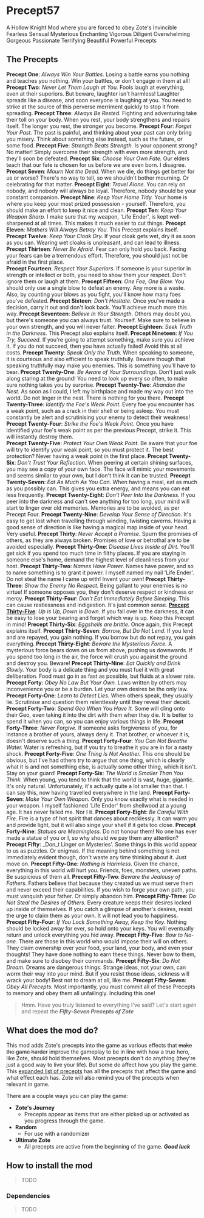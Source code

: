 # Precept57

A Hollow Knight Mod where you are forced to obey Zote's Invincible Fearless Sensual Mysterious 
Enchanting Vigorous Diligent Overwhelming Gorgeous Passionate Terrifying Beautiful Powerful 
Precepts

## The Precepts

**Precept One**: _Always Win Your Battles._ Losing a battle earns you nothing and teaches you nothing. Win your battles, or don't engage in them at all!
**Precept Two**: _Never Let Them Laugh at You._ Fools laugh at everything, even at their superiors. But beware, laughter isn't harmless! Laughter spreads like a disease, and soon everyone is laughing at you. You need to strike at the source of this perverse merriment quickly to stop it from spreading.
**Precept Three**: _Always Be Rested._ Fighting and adventuring take their toll on your body. When you rest, your body strengthens and repairs itself. The longer you rest, the stronger you become.
**Precept Four**: _Forget Your Past._ The past is painful, and thinking about your past can only bring you misery. Think about something else instead, such as the future, or some food.
**Precept Five**: _Strength Beats Strength._ Is your opponent strong? No matter! Simply overcome their strength with even more strength, and they'll soon be defeated.
**Precept Six**: _Choose Your Own Fate._ Our elders teach that our fate is chosen for us before we are even born. I disagree.
**Precept Seven**: _Mourn Not the Dead._ When we die, do things get better for us or worse? There's no way to tell, so we shouldn't bother mourning. Or celebrating for that matter.
**Precept Eight**: _Travel Alone._ You can rely on nobody, and nobody will always be loyal. Therefore, nobody should be your constant companion.
**Precept Nine**: _Keep Your Home Tidy._ Your home is where you keep your most prized possession - yourself. Therefore, you should make an effort to keep it nice and clean.
**Precept Ten**: _Keep Your Weapon Sharp._ I make sure that my weapon, 'Life Ender', is kept well-sharpened at all times. This makes it much easier to cut things.
**Precept Eleven**: _Mothers Will Always Betray You._ This Precept explains itself.
**Precept Twelve**: _Keep Your Cloak Dry._ If your cloak gets wet, dry it as soon as you can. Wearing wet cloaks is unpleasant, and can lead to illness.
**Precept Thirteen**: _Never Be Afraid._ Fear can only hold you back. Facing your fears can be a tremendous effort. Therefore, you should just not be afraid in the first place.  
**Precept Fourteen**: _Respect Your Superiors._ If someone is your superior in strength or intellect or both, you need to show them your respect. Don't ignore them or laugh at them.
**Precept Fifteen**: _One Foe, One Blow._ You should only use a single blow to defeat an enemy. Any more is a waste. Also, by counting your blows as you fight, you'll know how many foes you've defeated.
**Precept Sixteen**: _Don't Hesitate_. Once you've made a decision, carry it out and don't look back. You'll achieve much more this way.
**Precept Seventeen**: _Believe In Your Strength._ Others may doubt you, but there's someone you can always trust. Yourself. Make sure to believe in your own strength, and you will never falter.
**Precept Eighteen**: _Seek Truth in the Darkness._ This Precept also explains itself.
**Precept Nineteen**: _If You Try, Succeed._ If you're going to attempt something, make sure you achieve it. If you do not succeed, then you have actually failed! Avoid this at all costs.
**Precept Twenty**: _Speak Only the Truth._ When speaking to someone, it is courteous and also efficient to speak truthfully. Beware though that speaking truthfully may make you enemies. This is something you'll have to bear.
**Precept Twenty-One**: _Be Aware of Your Surroundings._ Don't just walk along staring at the ground! You need to look up every so often, to make sure nothing takes you by surprise.
**Precept Twenty-Two**: _Abandon the Nest._ As soon as I could, I left my birthplace and made my way out into the world. Do not linger in the nest. There is nothing for you there.
**Precept Twenty-Three**: _Identify the Foe's Weak Point._ Every foe you encounter has a weak point, such as a crack in their shell or being asleep. You must constantly be alert and scrutinising your enemy to detect their weakness!
**Precept Twenty-Four**: _Strike the Foe's Weak Point._ Once you have identified your foe's weak point as per the previous Precept, strike it. This will instantly destroy them.  
**Precept Twenty-Five**: _Protect Your Own Weak Point._ Be aware that your foe will try to identify your weak point, so you must protect it. The best protection? Never having a weak point in the first place.
**Precept Twenty-Six**: _Don't Trust Your Reflection._ When peering at certain shining surfaces, you may see a copy of your own face. The face will mimic your movements and seems similar to your own, but I don't think it can be trusted.
**Precept Twenty-Seven**: _Eat As Much As You Can._ When having a meal, eat as much as you possibly can. This gives you extra energy, and means you can eat less frequently.
**Precept Twenty-Eight**: _Don't Peer Into the Darkness._ If you peer into the darkness and can't see anything for too long, your mind will start to linger over old memories. Memories are to be avoided, as per Precept Four.
**Precept Twenty-Nine**: _Develop Your Sense of Direction._ It's easy to get lost when travelling through winding, twisting caverns. Having a good sense of direction is like having a magical map inside of your head. Very useful.
**Precept Thirty**: _Never Accept a Promise._ Spurn the promises of others, as they are always broken. Promises of love or betrothal are to be avoided especially.
**Precept Thirty-One**: _Disease Lives Inside of Dirt._ You'll get sick if you spend too much time in filthy places. If you are staying in someone else's home, demand the highest level of cleanliness from your host.
**Precept Thirty-Two**: _Names Have Power._ Names have power, and so to name something is to grant it power. I myself named my nail 'Life Ender'. Do not steal the name I came up with! Invent your own!
**Precept Thirty-Three**: _Show the Enemy No Respect._ Being gallant to your enemies is no virtue! If someone opposes you, they don't deserve respect or kindness or mercy.
**Precept Thirty-Four**: _Don't Eat Immediately Before Sleeping._ This can cause restlessness and indigestion. It's just common sense.
[**Precept Thirty-Five**](PRECEPTS.md#precept35): _Up is Up, Down is Down._ If you fall over in the darkness, it can be easy to lose your bearing and forget which way is up. Keep this Precept in mind!
**Precept Thirty-Six**: _Eggshells are brittle._ Once again, this Precept explains itself.
**Precept Thirty-Seven**: _Borrow, But Do Not Lend._ If you lend and are repayed, you gain nothing. If you borrow but do not repay, you gain everything.
**Precept Thirty-Eight**: _Beware the Mysterious Force._ A mysterious force bears down on us from above, pushing us downwards. If you spend too long in the air, the force will crush you against the ground and destroy you. Beware!
**Precept Thirty-Nine**: _Eat Quickly and Drink Slowly._ Your body is a delicate thing and you must fuel it with great deliberation. Food must go in as fast as possible, but fluids at a slower rate.
**Precept Forty**: _Obey No Law But Your Own._ Laws written by others may inconvenience you or be a burden. Let your own desires be the only law.
**Precept Forty-One**: _Learn to Detect Lies._ When others speak, they usually lie. Scrutinise and question them relentlessly until they reveal their deceit.
**Precept Forty-Two**: _Spend Geo When You Have It._ Some will cling onto their Geo, even taking it into the dirt with them when they die. It is better to spend it when you can, so you can enjoy various things in life.
**Precept Forty-Three**: _Never Forgive._ If someone asks forgiveness of you, for instance a brother of yours, always deny it. That brother, or whoever it is, doesn't deserve such a thing.
**Precept Forty-Four**: _You Can Not Breathe Water._ Water is refreshing, but if you try to breathe it you are in for a nasty shock.
**Precept Forty-Five**: _One Thing Is Not Another._ This one should be obvious, but I've had others try to argue that one thing, which is clearly what it is and not something else, is actually some other thing, which it isn't. Stay on your guard!
**Precept Forty-Six**: _The World is Smaller Than You Think._ When young, you tend to think that the world is vast, huge, gigantic. It's only natural. Unfortunately, it's actually quite a lot smaller than that. I can say this, now having travelled everywhere in the land.
**Precept Forty-Seven**: _Make Your Own Weapon._ Only you know exactly what is needed in your weapon. I myself fashioned 'Life Ender' from shellwood at a young age. It has never failed me. Nor I it.
**Precept Forty-Eight**: _Be Careful With Fire._ Fire is a type of hot spirit that dances about recklessly. It can warm you and provide light, but it will also singe your shell if it gets too close.
**Precept Forty-Nine**: _Statues are Meaningless._ Do not honour them! No one has ever made a statue of you or I, so why should we pay them any attention?
**Precept Fifty**: _Don_t Linger on Mysteries'. Some things in this world appear to us as puzzles. Or enigmas. If the meaning behind something is not immediately evident though, don't waste any time thinking about it. Just move on.
**Precept Fifty-One**: _Nothing is Harmless._ Given the chance, everything in this world will hurt you. Friends, foes, monsters, uneven paths. Be suspicious of them all.
**Precept Fifty-Two**: _Beware the Jealousy of Fathers._ Fathers believe that because they created us we must serve them and never exceed their capabilities. If you wish to forge your own path, you must vanquish your father. Or simply abandon him.
**Precept Fifty-Three**: _Do Not Steal the Desires of Others._ Every creature keeps their desires locked up inside of themselves. If you catch a glimpse of another's desires, resist the urge to claim them as your own. It will not lead you to happiness.
**Precept Fifty-Four**: _If You Lock Something Away, Keep the Key._ Nothing should be locked away for ever, so hold onto your keys. You will eventually return and unlock everything you hid away.
**Precept Fifty-Five**: _Bow to No-one._ There are those in this world who would impose their will on others. They claim ownership over your food, your land, your body, and even your thoughts! They have done nothing to earn these things. Never bow to them, and make sure to disobey their commands.
**Precept Fifty-Six**: _Do Not Dream._ Dreams are dangerous things. Strange ideas, not your own, can worm their way into your mind. But if you resist those ideas, sickness will wrack your body! Best not to dream at all, like me.
**Precept Fifty-Seven**: _Obey All Precepts._ Most importantly, you must commit all of these Precepts to memory and obey them all unfailingly. Including this one!

> Hmm. Have you truly listened to everything I've said? Let's start again and repeat the ***Fifty-Seven Precepts of Zote***

## What does the mod do?

This mod adds Zote's precepts into the game as various effects that ~~make the
game harder~~ improve the gameplay to be in line with how a true hero, like
Zote, should hold themselves. Most precepts don't do anything (they're just a
good way to live your life). But some do affect how you play the game. This
[expanded list of precepts](PRECEPTS.md) has all the precepts that affect the
game and what effect each has. Zote will also remind you of the precepts when
relevant in game.

There are a couple ways you can play the game:
- **Zote's Journey**
    - Precepts appear as items that are either picked up or activated as you
      progress through the game. 
- **Random**
    - For use with a randomizer
- **Ultimate Zote** 
    - All precepts are active from the beginning of the game. ***Good luck***

## How to install the mod

> TODO

### Dependencies

> TODO
